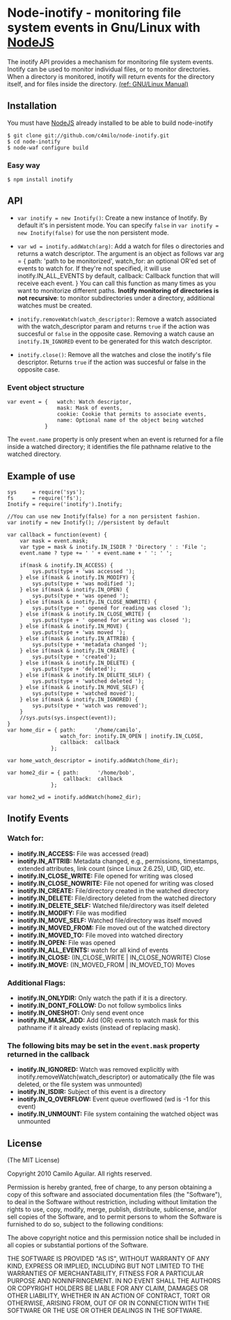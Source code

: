 # Node-inotify - monitoring file system events in Gnu/Linux with [NodeJS][nodejs_home]
The inotify API provides a mechanism for monitoring file system events.
Inotify can be used to monitor individual files, or to monitor directories.
When a directory is monitored, inotify will return events for the directory
itself, and for files inside the directory. [(ref: GNU/Linux Manual)][inotify.7]

## Installation
You must have [NodeJS][nodejs_dev] already installed to be able to build node-inotify

    $ git clone git://github.com/c4milo/node-inotify.git
    $ cd node-inotify
    $ node-waf configure build

### Easy way
    $ npm install inotify

## API
  * `var inotify = new Inotify()`: Create a new instance of Inotify. By default it's in persistent mode.
  You can specify `false` in `var inotify = new Inotify(false)` for use the non persistent mode.

  * `var wd = inotify.addWatch(arg)`:  Add a watch for files o directories and returns a watch descriptor. The argument is an object as follows
        var arg = { path: 'path to be monitorized',
                    watch_for: an optional OR'ed set of events to watch for.
                               If they're not specified, it will use
                               inotify.IN_ALL_EVENTS by default,
                    callback: Callback function that will receive each event.
        }
You can call this function as many times as you want to monitorize different paths.
**Inotify monitoring of directories is not recursive**: to monitor subdirectories
under a directory, additional watches must be created.

  * `inotify.removeWatch(watch_descriptor)`: Remove a watch associated with the watch_descriptor param and returns `true` if the action was succesful or `false` in the opposite case. Removing a watch cause an `inotify.IN_IGNORED` event to be generated for this watch descriptor.

  * `inotify.close()`: Remove all the watches and close the inotify's file descriptor. Returns `true` if the action was succesful or false in the opposite case.

### Event object structure
    var event = {   watch: Watch descriptor,
                    mask: Mask of events,
                    cookie: Cookie that permits to associate events,
                    name: Optional name of the object being watched
                }

The `event.name` property is only present when an event is returned for a file inside a
watched directory; it identifies the file pathname relative to the watched
directory.


## Example of use
    sys     = require('sys');
    fs      = require('fs');
    Inotify = require('inotify').Inotify;

    //You can use new Inotify(false) for a non persistent fashion.
    var inotify = new Inotify(); //persistent by default

    var callback = function(event) {
        var mask = event.mask;
        var type = mask & inotify.IN_ISDIR ? 'Directory ' : 'File ';
        event.name ? type += ' ' + event.name + ' ': ' ';

        if(mask & inotify.IN_ACCESS) {
            sys.puts(type + 'was accessed ');
        } else if(mask & inotify.IN_MODIFY) {
            sys.puts(type + 'was modified ');
        } else if(mask & inotify.IN_OPEN) {
            sys.puts(type + 'was opened ');
        } else if(mask & inotify.IN_CLOSE_NOWRITE) {
            sys.puts(type + ' opened for reading was closed ');
        } else if(mask & inotify.IN_CLOSE_WRITE) {
            sys.puts(type + ' opened for writing was closed ');
        } else if(mask & inotify.IN_MOVE) {
            sys.puts(type + 'was moved ');
        } else if(mask & inotify.IN_ATTRIB) {
            sys.puts(type + 'metadata changed ');
        } else if(mask & inotify.IN_CREATE) {
            sys.puts(type + 'created');
        } else if(mask & inotify.IN_DELETE) {
            sys.puts(type + 'deleted');
        } else if(mask & inotify.IN_DELETE_SELF) {
            sys.puts(type + 'watched deleted ');
        } else if(mask & inotify.IN_MOVE_SELF) {
            sys.puts(type + 'watched moved');
        } else if(mask & inotify.IN_IGNORED) {
            sys.puts(type + 'watch was removed');
        }
        //sys.puts(sys.inspect(event));
    }
    var home_dir = { path:      '/home/camilo',
                     watch_for: inotify.IN_OPEN | inotify.IN_CLOSE,
                     callback:  callback
                  };

    var home_watch_descriptor = inotify.addWatch(home_dir);

    var home2_dir = { path:      '/home/bob',
                      callback:  callback
                  };

    var home2_wd = inotify.addWatch(home2_dir);

## Inotify Events

### Watch for:
 * **inotify.IN_ACCESS:** File was accessed (read)
 * **inotify.IN_ATTRIB:** Metadata changed, e.g., permissions, timestamps, extended attributes, link count (since Linux 2.6.25), UID, GID, etc.
 * **inotify.IN_CLOSE_WRITE:** File opened for writing was closed
 * **inotify.IN_CLOSE_NOWRITE:** File not opened for writing was closed
 * **inotify.IN_CREATE:** File/directory created in the watched directory
 * **inotify.IN_DELETE:** File/directory deleted from the watched directory
 * **inotify.IN_DELETE_SELF:** Watched file/directory was itself deleted
 * **inotify.IN_MODIFY:** File was modified
 * **inotify.IN_MOVE_SELF:** Watched file/directory was itself moved
 * **inotify.IN_MOVED_FROM:** File moved out of the watched directory
 * **inotify.IN_MOVED_TO:** File moved into watched directory
 * **inotify.IN_OPEN:** File was opened
 * **inotify.IN_ALL_EVENTS:** watch for all kind of events
 * **inotify.IN_CLOSE:**  (IN_CLOSE_WRITE | IN_CLOSE_NOWRITE)  Close
 * **inotify.IN_MOVE:**  (IN_MOVED_FROM | IN_MOVED_TO)  Moves

### Additional Flags:
 * **inotify.IN_ONLYDIR:** Only watch the path if it is a directory.
 * **inotify.IN_DONT_FOLLOW:** Do not follow symbolics links
 * **inotify.IN_ONESHOT:** Only send event once
 * **inotify.IN_MASK_ADD:** Add (OR) events to watch mask for this pathname if it already exists (instead of replacing mask).

### The following bits may be set in the `event.mask` property returned in the callback
 * **inotify.IN_IGNORED:** Watch was removed explicitly with inotify.removeWatch(watch_descriptor) or automatically (the file was deleted, or the file system was unmounted)
 * **inotify.IN_ISDIR:** Subject of this event is a directory
 * **inotify.IN_Q_OVERFLOW:** Event queue overflowed (wd is -1 for this event)
 * **inotify.IN_UNMOUNT:** File system containing the watched object was unmounted



## License
(The MIT License)

Copyright 2010 Camilo Aguilar. All rights reserved.

Permission is hereby granted, free of charge, to any person obtaining a copy
of this software and associated documentation files (the "Software"), to
deal in the Software without restriction, including without limitation the
rights to use, copy, modify, merge, publish, distribute, sublicense, and/or
sell copies of the Software, and to permit persons to whom the Software is
furnished to do so, subject to the following conditions:

The above copyright notice and this permission notice shall be included in
all copies or substantial portions of the Software.

THE SOFTWARE IS PROVIDED "AS IS", WITHOUT WARRANTY OF ANY KIND, EXPRESS OR
IMPLIED, INCLUDING BUT NOT LIMITED TO THE WARRANTIES OF MERCHANTABILITY,
FITNESS FOR A PARTICULAR PURPOSE AND NONINFRINGEMENT. IN NO EVENT SHALL THE
AUTHORS OR COPYRIGHT HOLDERS BE LIABLE FOR ANY CLAIM, DAMAGES OR OTHER
LIABILITY, WHETHER IN AN ACTION OF CONTRACT, TORT OR OTHERWISE, ARISING
FROM, OUT OF OR IN CONNECTION WITH THE SOFTWARE OR THE USE OR OTHER DEALINGS
IN THE SOFTWARE.


[inotify.7]: http://www.kernel.org/doc/man-pages/online/pages/man7/inotify.7.html "http://www.kernel.org/doc/man-pages/online/pages/man7/inotify.7.html"
[nodejs_home]: http://www.nodejs.org
[nodejs_dev]: http://github.com/ry/node
[code_example]: http://gist.github.com/476119

